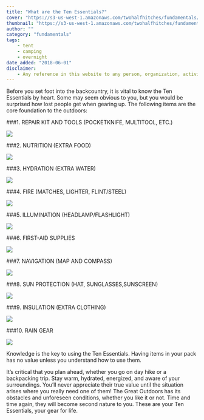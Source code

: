 ```yaml
---
title: "What are the Ten Essentials?"
cover: "https://s3-us-west-1.amazonaws.com/twohalfhitches/fundamentals/ten-essentials/5J8A8377.jpg"
thumbnail: "https://s3-us-west-1.amazonaws.com/twohalfhitches/fundamentals/ten-essentials/5J8A8377.jpg"
author: ""
category: "fundamentals"
tags:
    - tent
    - camping
    - overnight
date_added: "2018-06-01"
disclaimer:
    - Any reference in this website to any person, organization, activity, product, or service related to such person or organization, or any linkages from this web site to the web site of another party, do not constitute or imply the endorsement, recommendation, or favoring of Two Half-Hitches.
---
```


Before you set foot into the backcountry, it is vital to know the Ten Essentials by heart. Some may seem obvious to you, but you would be surprised how lost people get when gearing up. The following items are the core foundation to the outdoors:

###1. REPAIR KIT AND TOOLS (POCKETKNIFE, MULTITOOL, ETC.)

![](https://s3-us-west-1.amazonaws.com/twohalfhitches/fundamentals/ten-essentials/5J8A8356.jpg)

###2. NUTRITION (EXTRA FOOD)

![](https://s3-us-west-1.amazonaws.com/twohalfhitches/fundamentals/ten-essentials/5J8A8376.jpg)

###3. HYDRATION (EXTRA WATER)

![](https://s3-us-west-1.amazonaws.com/twohalfhitches/fundamentals/ten-essentials/5J8A8377.jpg)

###4. FIRE (MATCHES, LIGHTER, FLINT/STEEL)

![](https://s3-us-west-1.amazonaws.com/twohalfhitches/fundamentals/ten-essentials/5J8A8367.jpg)

###5. ILLUMINATION (HEADLAMP/FLASHLIGHT)

![](https://s3-us-west-1.amazonaws.com/twohalfhitches/fundamentals/ten-essentials/IMG_7215.jpg)

###6. FIRST-AID SUPPLIES

![](https://s3-us-west-1.amazonaws.com/twohalfhitches/fundamentals/ten-essentials/5J8A8359.jpg)

###7. NAVIGATION (MAP AND COMPASS)

![](https://s3-us-west-1.amazonaws.com/twohalfhitches/fundamentals/ten-essentials/IMG_7206.jpg)

###8. SUN PROTECTION (HAT, SUNGLASSES,SUNSCREEN)

![](https://s3-us-west-1.amazonaws.com/twohalfhitches/fundamentals/ten-essentials/IMG_7222.jpg)

###9. INSULATION (EXTRA CLOTHING)

![](https://s3-us-west-1.amazonaws.com/twohalfhitches/fundamentals/ten-essentials/IMG_7238.jpg)

###10. RAIN GEAR

![](https://s3-us-west-1.amazonaws.com/twohalfhitches/fundamentals/ten-essentials/IMG_7247.jpg)

Knowledge is the key to using the Ten Essentials. Having items in your pack has no value unless you understand how to use them.

It’s critical that you plan ahead, whether you go on day hike or a backpacking trip. Stay warm, hydrated, energized, and aware of your surroundings. You’ll never appreciate their true value until the situation arises where you really need one of them! The Great Outdoors has its obstacles and unforeseen conditions, whether you like it or not. Time and time again, they will become second nature to you. These are your Ten Essentials, your gear for life.

